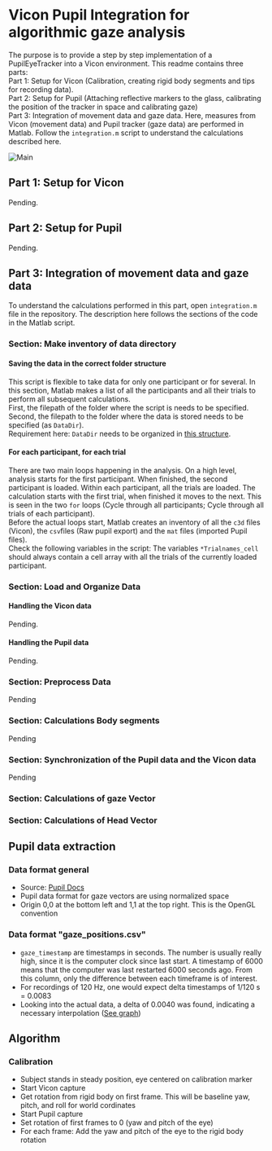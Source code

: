 # Vicon Pupil Integration for algorithmic gaze analysis

The purpose is to provide a step by step implementation of a PupilEyeTracker into a Vicon environment.
This readme contains three parts:  
Part 1: Setup for Vicon (Calibration, creating rigid body segments and tips for recording data).  
Part 2: Setup for Pupil (Attaching reflective markers to the glass, calibrating the position of the tracker in space and calibrating gaze)  
Part 3: Integration of movement data and gaze data. Here, measures from Vicon (movement data) and Pupil tracker (gaze data) are performed in Matlab. Follow the `integration.m` script to understand the calculations described here.  

![Main](https://i.imgur.com/5ConwjF.png)


## Part 1: Setup for Vicon
Pending.
## Part 2: Setup for Pupil
Pending. 
## Part 3: Integration of movement data and gaze data
To understand the calculations performed in this part, open `integration.m` file in the repository. The description here follows the sections of the code in the Matlab script.

### Section: Make inventory of data directory
#### Saving the data in the correct folder structure
This script is flexible to take data for only one participant or for several. In this section, Matlab makes a list of all the participants and all their trials to perform all subsequent calculations.  
First, the filepath of the folder where the script is needs to be specified. Second, the filepath to the folder where the data is stored needs to be specified (as `DataDir`).  
Requirement here: `DataDir` needs to be organized in [this structure](Pending).  
#### For each participant, for each trial
There are two main loops happening in the analysis. On a high level, analysis starts for the first participant. When finished, the second participant is loaded. Within each participant, all the trials are loaded. The calculation starts with the first trial, when finished it moves to the next. This is seen in the two `for` loops (Cycle through all participants; Cycle through all trials of each participant).  
Before the actual loops start, Matlab creates an inventory of all the `c3d` files (Vicon), the `csv`files (Raw pupil export) and the `mat` files (imported Pupil files).  
Check the following variables in the script: The variables `*Trialnames_cell` should always contain a cell array with all the trials of the currently loaded participant. 
### Section: Load and Organize Data
#### Handling the Vicon data
Pending.
#### Handling the Pupil data
Pending.

### Section: Preprocess Data
Pending

### Section: Calculations Body segments
Pending

### Section: Synchronization of the Pupil data and the Vicon data
Pending

### Section: Calculations of gaze Vector

### Section: Calculations of Head Vector
















## Pupil data extraction
### Data format general
- Source: [Pupil Docs](https://docs.pupil-labs.com/#data-format)
- Pupil data format for gaze vectors are using normalized space
- Origin 0,0 at the bottom left and 1,1 at the top right. This is the OpenGL convention 
 
### Data format "gaze_positions.csv"
- `gaze_timestamp` are timestamps in seconds. The number is usually really high, since it is the computer clock since last start. A timestamp of 6000 means that the computer was last restarted 6000 seconds ago. From this column, only the difference between each timeframe is of interest.
- For recordings of 120 Hz, one would expect delta timestamps of 1/120 s = 0.0083
- Looking into the actual data, a delta of 0.0040 was found, indicating a necessary interpolation ([See graph](https://imgur.com/fYKoSV3))
 





## Algorithm
### Calibration
- Subject stands in steady position, eye centered on calibration marker
- Start Vicon capture
- Get rotation from rigid body on first frame. This will be baseline yaw, pitch, and roll for world cordinates
- Start Pupil capture
- Set rotation of first frames to 0 (yaw and pitch of the eye)
- For each frame: Add the yaw and pitch of the eye to the rigid body rotation












<!---
```markdown
Syntax highlighted code block

# Header 1
## Header 2
### Header 3

- Bulleted
- List

1. Numbered
2. List

**Bold** and _Italic_ and `Code` text

[Link](url) and ![Image](src)
```

For more details see [GitHub Flavored Markdown](https://guides.github.com/features/mastering-markdown/).

### Jekyll Themes

Your Pages site will use the layout and styles from the Jekyll theme you have selected in your [repository settings](https://github.com/soccerdaniel/ViconPupilIntegration/settings). The name of this theme is saved in the Jekyll `_config.yml` configuration file.

### Support or Contact

Having trouble with Pages? Check out our [documentation](https://help.github.com/categories/github-pages-basics/) or [contact support](https://github.com/contact) and we’ll help you sort it out.

 and --->
